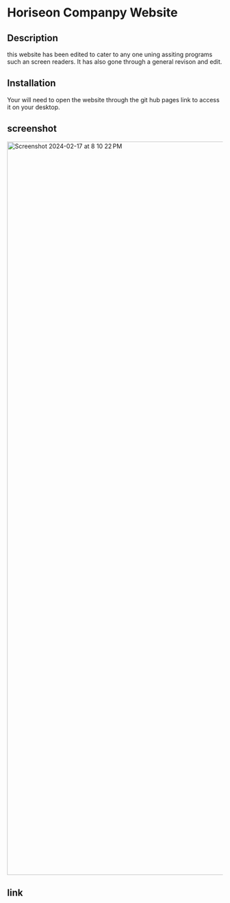 # Horiseon Companpy Website

## Description
this website has been edited to cater to any one uning assiting programs such an screen readers.
It has also gone through a general revison and edit.

## Installation
Your will need to open the website through the git hub pages link to access it on your desktop.

## screenshot 
<img width="1710" alt="Screenshot 2024-02-17 at 8 10 22 PM" src="https://github.com/goot72/Horiseon-website-revision-/assets/157259472/bc86b0c6-c298-462d-b059-bfaef7b88d05">

## link 

